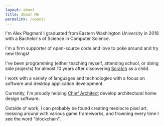 ```yaml
---
layout: about
title: About Me
permalink: /about/
---
```


I'm Alex Plagman! I graduated from Eastern Washington University in 2018 with a Bachelor's of Science in Computer Science.

I'm a firm supporter of open-source code and love to poke around and try new things!

I've been programming (either teaching myself, attending school, or doing side projects) for almost 10 years after discovering [Scratch][Scratch] as a child.

I work with a variety of languages and technologies with a focus on software and desktop application development.

Currently, I'm proudly helping [Chief Architect][CA] develop architectural home design software.

Outside of work, I can probably be found creating mediocre pixel art, messing around with various game frameworks, and frowning every time I see the word "blockchain".

[CA]: https://www.chiefarchitect.com/
[Scratch]: https://scratch.mit.edu/
